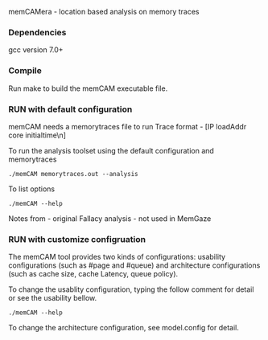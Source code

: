 memCAMera - location based analysis on memory traces

### Dependencies ###
gcc version 7.0+

### Compile ###
Run make to build the memCAM executable file.

### RUN with default configuration ###
memCAM needs a memorytraces file to run
Trace format - [IP loadAddr core initialtime\n]

To run the analysis toolset using the default configuration and memorytraces

    ./memCAM memorytraces.out --analysis

To list options

	./memCAM --help


Notes from - original Fallacy analysis - not used in MemGaze
### RUN with customize configruation ###
The memCAM tool provides two kinds of configurations: usability configurations (such as #page and #queue) and architecture configurations (such as cache size, cache Latency, queue policy).

To change the usablity configuration, typing the follow comment for detail or see the usability bellow.

	./memCAM --help

To change the architecture configuration, see model.config for detail.







